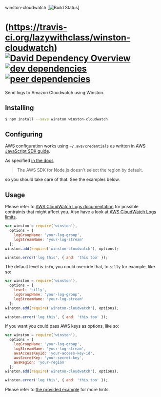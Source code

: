 winston-cloudwatch [![Build Status](https://travis-ci.org/lazywithclass/winston-cloudwatch.svg?branch=master)]

(https://travis-ci.org/lazywithclass/winston-cloudwatch) 
[![David Dependency Overview](https://david-dm.org/lazywithclass/winston-cloudwatch.png "David Dependency Overview")](https://david-dm.org/lazywithclass/winston-cloudwatch)
[![dev dependencies](https://david-dm.org/lazywithclass/winston-cloudwatch/dev-status.svg)](https://david-dm.org/lazywithclass/winston-cloudwatch#info=devDependencies)
[![peer dependencies](https://david-dm.org/lazywithclass/winston-cloudwatch/peer-status.svg)](https://david-dm.org/lazywithclass/winston-cloudwatch#info=peerDependencies)
==================

Send logs to Amazon Cloudwatch using Winston.

## Installing

```sh
$ npm install --save winston winston-cloudwatch
```

## Configuring

AWS configuration works using `~/.aws/credentials` as written in [AWS JavaScript SDK guide](http://docs.aws.amazon.com/AWSJavaScriptSDK/guide/node-configuring.html#Setting_AWS_Credentials).

As specified [in the docs](http://docs.aws.amazon.com/AWSJavaScriptSDK/guide/node-configuring.html#Setting_the_Region)

 > The AWS SDK for Node.js doesn't select the region by default.
 
so you should take care of that. See the examples below.

## Usage

Please refer to [AWS CloudWatch Logs documentation](http://docs.aws.amazon.com/AmazonCloudWatchLogs/latest/APIReference/API_PutLogEvents.html) for possible contraints that might affect you.
Also have a look at [AWS CloudWatch Logs limits](http://docs.aws.amazon.com/AmazonCloudWatch/latest/DeveloperGuide/cloudwatch_limits.html).

```js
var winston = require('winston'),
  options = {
    logGroupName: 'your-log-group',
    logStreamName: 'your-log-stream'
  };
winston.add(require('winston-cloudwatch'), options);

winston.error('log this', { and: 'this too' });
```

The default level is `info`, you could override that, to `silly` for example, like so:

```js
var winston = require('winston'),
  options = {
    level: 'silly',
    logGroupName: 'your-log-group',
    logStreamName: 'your-log-stream'
  };
winston.add(require('winston-cloudwatch'), options);

winston.error('log this', { and: 'this too' });
```

If you want you could pass AWS keys as options, like so:

```js
var winston = require('winston'),
  options = {
    logGroupName: 'your-log-group',
    logStreamName: 'your-log-stream',
    awsAccessKeyId: 'your-access-key-id',
    awsSecretKey: 'your-secret-key',
    awsRegion: 'your-region'
  };
winston.add(require('winston-cloudwatch'), options);

winston.error('log this', { and: 'this too' });
```

Please refer to [the provided example](https://github.com/lazywithclass/winston-cloudwatch/blob/master/test/example.js) for more hints.
